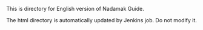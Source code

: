 This is directory for English version of Nadamak Guide.

The html directory is automatically updated by Jenkins job. Do not modify it.
